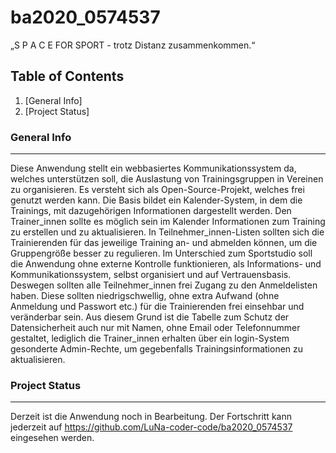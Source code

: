 # ba2020_0574537


„S P A C E FOR SPORT - trotz Distanz zusammenkommen.“


## Table of Contents
1. [General Info]
2. [Project Status]


### General Info
*** 
Diese Anwendung stellt ein webbasiertes Kommunikationssystem da, welches unterstützen soll, die Auslastung von Trainingsgruppen in Vereinen zu organisieren. Es versteht sich als Open-Source-Projekt, welches frei genutzt werden kann. Die Basis bildet ein Kalender-System, in dem die Trainings, mit dazugehörigen Informationen dargestellt werden. Den Trainer_innen sollte es möglich sein im Kalender Informationen zum Training zu erstellen und zu aktualisieren. In Teilnehmer_innen-Listen sollten sich die Trainierenden für das jeweilige Training an- und abmelden können, um die Gruppengröße besser zu regulieren. Im Unterschied zum Sportstudio soll die Anwendung ohne externe Kontrolle funktionieren, als Informations- und Kommunikationssystem, selbst organisiert und auf Vertrauensbasis. Deswegen sollten alle Teilnehmer_innen frei Zugang zu den Anmeldelisten haben. Diese sollten niedrigschwellig, ohne extra Aufwand (ohne Anmeldung und Passwort etc.) für die Trainierenden frei einsehbar und veränderbar sein. Aus diesem Grund ist die Tabelle zum Schutz der Datensicherheit auch nur mit Namen, ohne Email oder Telefonnummer gestaltet, lediglich die Trainer_innen erhalten über ein login-System gesonderte Admin-Rechte, um gegebenfalls Trainingsinformationen zu aktualisieren.

### Project Status
***
Derzeit ist die Anwendung noch in Bearbeitung. Der Fortschritt kann jederzeit auf https://github.com/LuNa-coder-code/ba2020_0574537 eingesehen werden.

